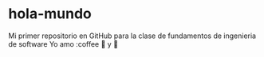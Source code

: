 # hola-mundo
Mi primer repositorio en GitHub para 
la clase de fundamentos de ingenieria de software
Yo amo :coffee :pizza: y :dancer:
